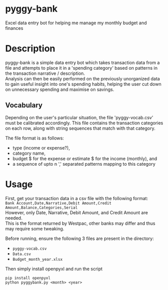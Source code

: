 # pyggy-bank
Excel data entry bot for helping me manage my monthly budget and finances

# Description
pyggy-bank is a simple data entry bot which takes transaction data from a
file and attempts to place it in a 'spending category' based on patterns in the 
transaction narrative / description.<br/>Analysis can then be easily performed on
the previously unorganized data to gain useful insight into one's spending
habits, helping the user cut down on unnecessary spending and maximise on savings.

## Vocabulary
Depending on the user's particular situation, the file 'pyggy-vocab.csv' must be
calibrated accordingly. This file contains the transaction categories on each
row, along with string sequences that match with that category.<br/>

The file format is as follows:<br/>
* type (income or expense?),<br/>
* category name,<br/>
* budget $ for the expense or estimate $ for the income (monthly), and<br/>
* a sequence of upto n ',' separated patterns mapping to this category<br/>

# Usage
First, get your transaction data in a csv file with the following format:<br/>
`Bank Account,Date,Narrative,Debit Amount,Credit Amount,Balance,Categories,Serial`<br/>
However, only Date, Narrative, Debit Amount, and Credit Amount are needed.<br/>
This is the format returned by Westpac, other banks may differ and thus may 
require some tweaking.<br/>

Before running, ensure the following 3 files are present in the directory:<br/>
* `pyggy-vocab.csv`
* `Data.csv`
* `Budget_month_year.xlsx`

Then simply install openpyxl and run the script<br/>

```
pip install openpyxl
python pyggybank.py <month> <year>
```
